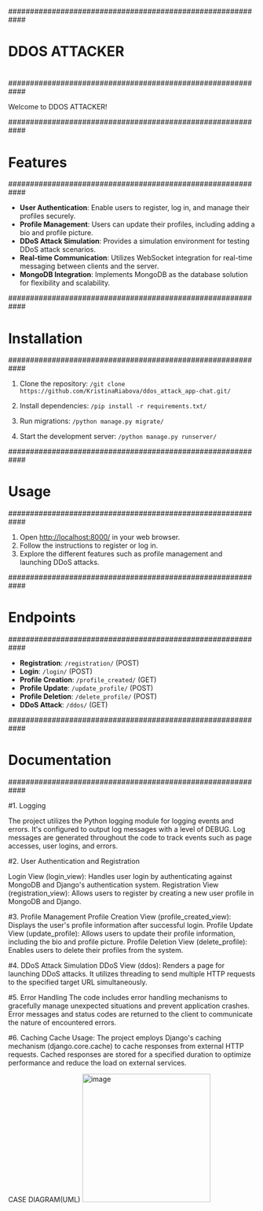 ############################################################
#                                                          #
#                      DDOS ATTACKER                       #
#                                                          #
############################################################

Welcome to DDOS ATTACKER!



############################################################
#                     Features                               #
############################################################

- **User Authentication**: Enable users to register, log in, and manage their profiles securely.
- **Profile Management**: Users can update their profiles, including adding a bio and profile picture.
- **DDoS Attack Simulation**: Provides a simulation environment for testing DDoS attack scenarios.
- **Real-time Communication**: Utilizes WebSocket integration for real-time messaging between clients and the server.
- **MongoDB Integration**: Implements MongoDB as the database solution for flexibility and scalability.

############################################################
#                      Installation                         #
############################################################

1. Clone the repository:
`/git clone https://github.com/KristinaRiabova/ddos_attack_app-chat.git/`


2. Install dependencies:
`/pip install -r requirements.txt/`


4. Run migrations:
`/python manage.py migrate/`


6. Start the development server:
`/python manage.py runserver/`


############################################################
#                          Usage                            #
############################################################

1. Open [http://localhost:8000/](http://localhost:8000/) in your web browser.
2. Follow the instructions to register or log in.
3. Explore the different features such as profile management and launching DDoS attacks.

############################################################
#                        Endpoints                          #
############################################################

- **Registration**: `/registration/` (POST)
- **Login**: `/login/` (POST)
- **Profile Creation**: `/profile_created/` (GET)
- **Profile Update**: `/update_profile/` (POST)
- **Profile Deletion**: `/delete_profile/` (POST)
- **DDoS Attack**: `/ddos/` (GET)

############################################################
#                      Documentation                        #
############################################################

#1. Logging

The project utilizes the Python logging module for logging events and errors. It's configured to output log messages with a level of DEBUG. Log messages are generated throughout the code to track events such as page accesses, user logins, and errors.

#2. User Authentication and Registration

Login View (login_view): Handles user login by authenticating against MongoDB and Django's authentication system.
Registration View (registration_view): Allows users to register by creating a new user profile in MongoDB and Django.

#3. Profile Management
Profile Creation View (profile_created_view): Displays the user's profile information after successful login.
Profile Update View (update_profile): Allows users to update their profile information, including the bio and profile picture.
Profile Deletion View (delete_profile): Enables users to delete their profiles from the system.

#4. DDoS Attack Simulation
DDoS View (ddos): Renders a page for launching DDoS attacks. It utilizes threading to send multiple HTTP requests to the specified target URL simultaneously.

#5. Error Handling
The code includes error handling mechanisms to gracefully manage unexpected situations and prevent application crashes. Error messages and status codes are returned to the client to communicate the nature of encountered errors.

#6. Caching
Cache Usage: The project employs Django's caching mechanism (django.core.cache) to cache responses from external HTTP requests. Cached responses are stored for a specified duration to optimize performance and reduce the load on external services.



CASE DIAGRAM(UML)
<img width="261" alt="image" src="https://github.com/KristinaRiabova/ddos_attack_app-chat/assets/103763577/f3db273d-f5e6-4bc1-acc5-065509f490ea">

